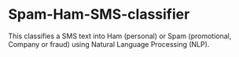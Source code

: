 # Spam-Ham-SMS-classifier
This classifies a SMS text into Ham (personal) or Spam (promotional, Company or fraud) using Natural Language Processing (NLP).
